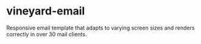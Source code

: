 # vineyard-email
Responsive email template that adapts to varying screen sizes and renders correctly in over 30 mail clients.
